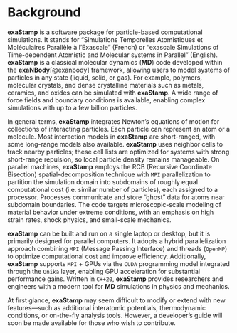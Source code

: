 # Background

**exaStamp** is a software package for particle-based computational simulations. It stands for “Simulations Temporelles Atomistiques et Moléculaires Parallèle à l’Exascale” (French) or “exascale Simulations of Time-dependent Atomistic and Molecular systems in Parallel” (English). **exaStamp** is a classical molecular dynamics (**MD**) code developed within the **exaNBody**[@exanbody] framework, allowing users to model systems of particles in any state (liquid, solid, or gas). For example, polymers, molecular crystals, and dense crystalline materials such as metals, ceramics, and oxides can be simulated with **exaStamp**. A wide range of force fields and boundary conditions is available, enabling complex simulations with up to a few billion particles.

In general terms, **exaStamp** integrates Newton’s equations of motion for collections of interacting particles. Each particle can represent an atom or a molecule. Most interaction models in **exaStamp** are short-ranged, with some long-range models also available. **exaStamp** uses neighbor cells to track nearby particles; these cell lists are optimized for systems with strong short-range repulsion, so local particle density remains manageable. On parallel machines, **exaStamp** employs the RCB (Recursive Coordinate Bisection) spatial-decomposition technique with `MPI` parallelization to partition the simulation domain into subdomains of roughly equal computational cost (i.e. similar number of particles), each assigned to a processor. Processes communicate and store “ghost” data for atoms near subdomain boundaries. The code targets microscopic-scale modeling of material behavior under extreme conditions, with an emphasis on high strain rates, shock physics, and small-scale mechanics.

**exaStamp** can be built and run on a single laptop or desktop, but it is primarily designed for parallel computers. It adopts a hybrid parallelization approach combining `MPI` (Message Passing Interface) and threads (`OpenMP`) to optimize computational cost and improve efficiency. Additionally, **exaStamp** supports `MPI` + GPUs via the `CUDA` programming model integrated through the `Onika` layer, enabling GPU acceleration for substantial performance gains. Written in `C++20`, **exaStamp** provides researchers and engineers with a modern tool for **MD** simulations in physics and mechanics.

At first glance, **exaStamp** may seem difficult to modify or extend with new features—such as additional interatomic potentials, thermodynamic conditions, or on-the-fly analysis tools. However, a developer’s guide will soon be made available for those who wish to contribute.
